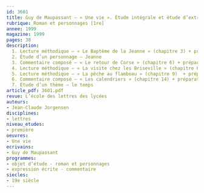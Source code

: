 ```yaml
---
id: 3601
title: Guy de Maupassant – « Une vie ». Étude intégrale et étude d’extraits 
rubrique: Roman et personnages [1re]
annee: 1999
magazine: 1999
pages: 38
description: 
  1. Lecture méthodique – « Le Baptême de la Jeanne » (chapitre 3) + préparation à l’entretien (oral de l’ÉAF)
  2. Étude d’un personnage – Jeanne
  3. Commentaire composé – « Le retour de Corse » (chapitre 6) + préparation à l’entretien
  4. Lecture méthodique – « La visite chez les Briseville » (chapitre 6) + préparation à l’entretien
  5. Lecture méthodique – « La pêche au flambeau » (chapitre 9)  + préparation à l’entretien (oral de l’ÉAF)
  6. Commentaire composé – « Les calendriers » (chapitre 14) + préparation à l’entretien
  7. Étude d’un thème – le temps
article_pdf: 3601.pdf
revue: L’école des lettres des lycées
auteurs:
- Jean-Claude Jorgensen
disciplines:
- lettres
niveau_etudes:
- première
oeuvres:
- Une vie
ecrivains:
- Guy de Maupassant
programmes:
- objet d’étude - roman et personnages
- expression écrite - commentaire
siecles:
- 19e siècle
---
```

